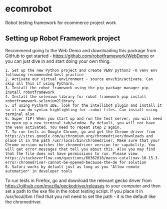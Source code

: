 # ecomrobot
Robot testing framework for ecommerce project work

## Setting up Robot Framework project
Recommend going to the Web Demo and downloading this package from GitHub to get started - https://github.com/robotframework/WebDemo or you can just dive in and start doing your own thing.

	1. Set up the new Python project and create VENV python3 -m venv env following recommended best practice
	2. Activate our virtual environment - source env/bin/activate. Can skip all this if using PyCharm.
	3. Install the robot framework using the pip package manager pip install robotframework
	4. Install the selenium library for robot framework pip install robotframework-selenium2library
	5. If using PyCharm IDE, look for the intellibot plugin and install it so it can do syntax highlighting for .robot files. Can install using terminal also
	6. Super TIP! When you start up and run the test server, you will need to open up a new terminal tab/window. By default, you will not have the venv activated. You need to repeat step 2 again.
	7. To run tests in Google Chrome, go and get the Chrome driver from https://sites.google.com/a/chromium.org/chromedriver/downloads and place it in the path /usr/local/bin/chromedriver. Make sure that your Chrome version matches the chromedriver version for capability. You will get error messages that tell you about this. Also you may find that the file does not have permissions to run. Please view https://stackoverflow.com/questions/60362018/macos-catalinav-10-15-3-error-chromedriver-cannot-be-opened-because-the-de for solution
	8. Safari works by default just as long as you "Allow remote automation" in developer tools
To run tests in Firefox, go and download the relevant gecko driver from https://github.com/mozilla/geckodriver/releases to your computer and then set a path to the exe file in the robot testing script. If you place it in /usr/local/bin I find that you not need to set the path - it is the default like the chromedriver.

